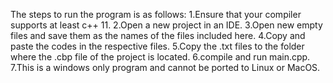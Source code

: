 The steps to run the program is as follows:
1.Ensure that your compiler supports at least c++ 11.
2.Open a new project in an IDE.
3.Open new empty files and save them as the names of the files included here.
4.Copy and paste the codes in the respective files.
5.Copy the .txt files to the folder where the .cbp file of the project is located.
6.compile and run main.cpp.
7.This is a windows only program and cannot be ported to Linux or MacOS.
